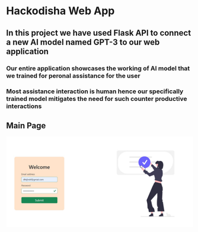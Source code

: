 # Hackodisha Web App

## In this project we have used Flask API to connect a new AI model named GPT-3 to our web application

### Our entire application showcases the working of AI model that we trained for peronal assistance for the user <br>

### Most assistance interaction is human hence our specifically trained model mitigates the need for such counter productive interactions


## Main Page
![img_1](https://github.com/harshmehta14/RedFurry/blob/master/src/img/img_1.jpeg)
